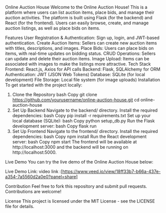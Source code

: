Online Auction House
Welcome to the Online Auction House! This is a platform where users can list auction items, place bids, and manage their auction activities. The platform is built using Flask (for the backend) and React (for the frontend). Users can easily browse, create, and manage auction listings, as well as place bids on items.

Features
User Registration & Authentication: Sign up, login, and JWT-based authentication.
Create Auction Items: Sellers can create new auction items with titles, descriptions, and images.
Place Bids: Users can place bids on items, with real-time updates on bidding status.
CRUD Operations: Sellers can update and delete their auction items.
Image Upload: Items can be associated with images to make the listings more attractive.
Tech Stack
Frontend: React.js, Axios for API calls
Backend: Flask, SQLAlchemy for ORM
Authentication: JWT (JSON Web Tokens)
Database: SQLite (for local development)
File Storage: Local file system (for image uploads)
Installation
To get started with the project locally:

1. Clone the Repository
bash
Copy
git clone https://github.com/yourusername/online-auction-house.git
cd online-auction-house
2. Set Up Backend
Navigate to the backend/ directory.
Install the required dependencies:
bash
Copy
pip install -r requirements.txt
Set up your local database (SQLite):
bash
Copy
python setup_db.py
Run the Flask development server:
bash
Copy
flask run
3. Set Up Frontend
Navigate to the frontend/ directory.
Install the required dependencies:
bash
Copy
npm install
Run the React development server:
bash
Copy
npm start
The frontend will be available at http://localhost:3000 and the backend will be running on http://localhost:5000.

Live Demo
You can try the live demo of the Online Auction House below:

Live Demo Link:
video link :[https://www.veed.io/view/18ff33b7-b66a-437e-a354-7a5560d2a0e0?panel=share]


Contribution
Feel free to fork this repository and submit pull requests. Contributions are welcome!

License
This project is licensed under the MIT License - see the LICENSE file for details.

